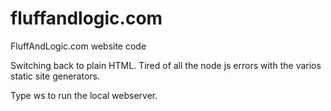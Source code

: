 # fluffandlogic.com
FluffAndLogic.com website code

Switching back to plain HTML. Tired of all the node js errors with the varios static site generators.

Type ws to run the local webserver.
